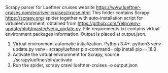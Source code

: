 Scrapy parser for Lueftner cruises website https://www.lueftner-cruises.com/en/river-cruises/cruise.html 
This folder contains Scrapy https://scrapy.org/ spider together with auto-installation script for virtualenvironment, obtained from https://github.com/Yelp/venv-update/blob/master/venv_update.py. 
File requirements.txt contains virtual environment packages information. Output is placed at output.json.

1. Virtual environment automatic initialization. Python 3.4+. python3 venv-update.py venv= scrapylueftner pip-command= pip install pip==18.0
2. Activate the virtual environment for Scrapy, source ./scrapylueftner/bin/activate
3. Run the spider, scrapy crawl lueftner-cruises -o output.json
